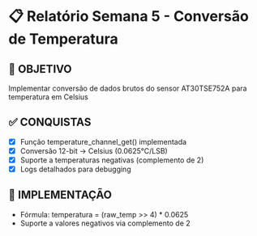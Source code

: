 # 📋 Relatório Semana 5 - Conversão de Temperatura

## 🎯 OBJETIVO
Implementar conversão de dados brutos do sensor AT30TSE752A para temperatura em Celsius

## ✅ CONQUISTAS
- [x] Função temperature_channel_get() implementada
- [x] Conversão 12-bit → Celsius (0.0625°C/LSB)
- [x] Suporte a temperaturas negativas (complemento de 2)
- [x] Logs detalhados para debugging

## 🔧 IMPLEMENTAÇÃO

- Fórmula: temperatura = (raw_temp >> 4) * 0.0625
- Suporte a valores negativos via complemento de 2
